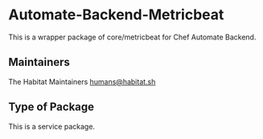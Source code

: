 # Automate-Backend-Metricbeat

This is a wrapper package of core/metricbeat for Chef Automate Backend.

## Maintainers

The Habitat Maintainers humans@habitat.sh

## Type of Package

This is a service package.
